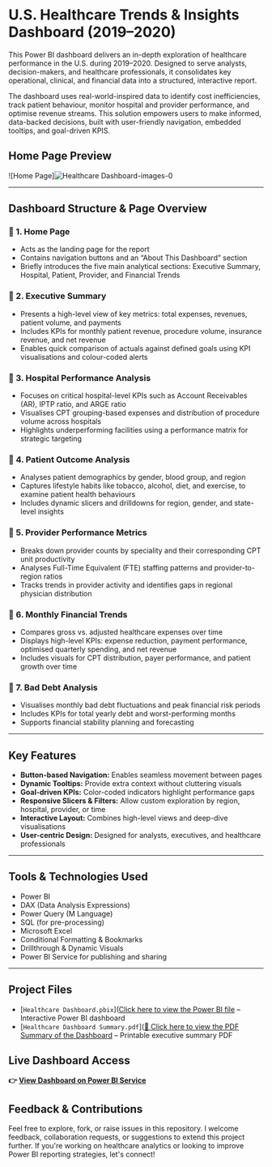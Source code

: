 # U.S. Healthcare Trends & Insights Dashboard (2019–2020)

This Power BI dashboard delivers an in-depth exploration of healthcare performance in the U.S. during 2019–2020. Designed to serve analysts, decision-makers, and healthcare professionals, it consolidates key operational, clinical, and financial data into a structured, interactive report.

The dashboard uses real-world-inspired data to identify cost inefficiencies, track patient behaviour, monitor hospital and provider performance, and optimise revenue streams. This solution empowers users to make informed, data-backed decisions, built with user-friendly navigation, embedded tooltips, and goal-driven KPIS.
##  Home Page Preview

![Home Page]![Healthcare Dashboard-images-0](https://github.com/user-attachments/assets/992f167b-65c0-4ae0-b1cd-4ccba32d4909)


---

## Dashboard Structure & Page Overview

### 🔹 1. Home Page
- Acts as the landing page for the report
- Contains navigation buttons and an “About This Dashboard” section
- Briefly introduces the five main analytical sections: Executive Summary, Hospital, Patient, Provider, and Financial Trends

### 🔹 2. Executive Summary
- Presents a high-level view of key metrics: total expenses, revenues, patient volume, and payments
- Includes KPIs for monthly patient revenue, procedure volume, insurance revenue, and net revenue
- Enables quick comparison of actuals against defined goals using KPI visualisations and colour-coded alerts

### 🔹 3. Hospital Performance Analysis
- Focuses on critical hospital-level KPIs such as Account Receivables (AR), IPTP ratio, and ARGE ratio
- Visualises CPT grouping-based expenses and distribution of procedure volume across hospitals
- Highlights underperforming facilities using a performance matrix for strategic targeting

### 🔹 4. Patient Outcome Analysis
- Analyses patient demographics by gender, blood group, and region
- Captures lifestyle habits like tobacco, alcohol, diet, and exercise, to examine patient health behaviours
- Includes dynamic slicers and drilldowns for region, gender, and state-level insights

### 🔹 5. Provider Performance Metrics
- Breaks down provider counts by speciality and their corresponding CPT unit productivity
- Analyses Full-Time Equivalent (FTE) staffing patterns and provider-to-region ratios
- Tracks trends in provider activity and identifies gaps in regional physician distribution

### 🔹 6. Monthly Financial Trends
- Compares gross vs. adjusted healthcare expenses over time
- Displays high-level KPIs: expense reduction, payment performance, optimised quarterly spending, and net revenue
- Includes visuals for CPT distribution, payer performance, and patient growth over time

### 🔹 7. Bad Debt Analysis
- Visualises monthly bad debt fluctuations and peak financial risk periods
- Includes KPIs for total yearly debt and worst-performing months
- Supports financial stability planning and forecasting

---

##  Key Features

- **Button-based Navigation:** Enables seamless movement between pages  
- **Dynamic Tooltips:** Provide extra context without cluttering visuals  
- **Goal-driven KPIs:** Color-coded indicators highlight performance gaps  
- **Responsive Slicers & Filters:** Allow custom exploration by region, hospital, provider, or time  
- **Interactive Layout:** Combines high-level views and deep-dive visualisations  
- **User-centric Design:** Designed for analysts, executives, and healthcare professionals

---

##  Tools & Technologies Used

- Power BI  
- DAX (Data Analysis Expressions)  
- Power Query (M Language)  
- SQL (for pre-processing)  
- Microsoft Excel  
- Conditional Formatting & Bookmarks  
- Drillthrough & Dynamic Visuals  
- Power BI Service for publishing and sharing

---

##  Project Files

- [`Healthcare Dashboard.pbix`]([Click here to view the Power BI file](https://github.com/CodeWithHarshaan/U.S.-Healthcare-Trends-Insights-Dashboard-2019-2020-/blob/main/Healthcare%20Dashboard.pbix)
 – Interactive Power BI dashboard  
- [`Healthcare Dashboard Summary.pdf`]([📄 Click here to view the PDF Summary of the Dashboard](https://github.com/CodeWithHarshaan/U.S.-Healthcare-Trends-Insights-Dashboard-2019-2020-/blob/main/Healthcare%20Dashboard.pdf)
  – Printable executive summary PDF  

## Live Dashboard Access

**👉 [View Dashboard on Power BI Service](https://app.powerbi.com/Redirect?action=OpenApp&appId=294dabba-d271-4fbd-82a0-958b1b5cd49a&ctid=c6e549b3-5f45-4032-aae9-d4244dc5b2c4&experience=power-bi)**    

##  Feedback & Contributions

Feel free to explore, fork, or raise issues in this repository. I welcome feedback, collaboration requests, or suggestions to extend this project further. If you're working on healthcare analytics or looking to improve Power BI reporting strategies, let's connect!



